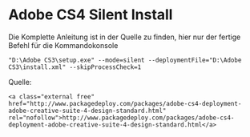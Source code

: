 # Adobe CS4 Silent Install

Die Komplette Anleitung ist in der Quelle zu finden, hier nur der fertige Befehl für die Kommandokonsole

```
"D:\Adobe CS3\setup.exe" --mode=silent --deploymentFile="D:\Adobe CS3\install.xml" --skipProcessCheck=1
```

  
Quelle:

```
<a class="external free" href="http://www.packagedeploy.com/packages/adobe-cs4-deployment-adobe-creative-suite-4-design-standard.html" rel="nofollow">http://www.packagedeploy.com/packages/adobe-cs4-deployment-adobe-creative-suite-4-design-standard.html</a>
```